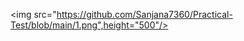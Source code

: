 <p>

<img src="https://github.com/Sanjana7360/Practical-Test/blob/main/1.png",height="500"/>
  
</p>
